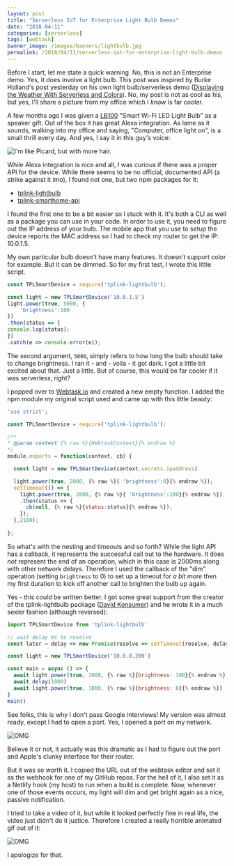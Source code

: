 ```yaml
---
layout: post
title: "Serverless IoT for Enterprise Light Bulb Demos"
date: "2018-04-11"
categories: [serverless]
tags: [webtask]
banner_image: /images/banners/lightbulb.jpg
permalink: /2018/04/11/serverless-iot-for-enterprise-light-bulb-demos
---
```


Before I start, let me state a quick warning. No, this is not an Enterprise demo. Yes, it does involve a light bulb. This post was inspired by Burke Holland's post yesterday on his own light bulb/serverless demo ([Displaying the Weather With Serverless and Colors](https://css-tricks.com/displaying-the-weather-with-serverless-and-colors/)). No, my post is not as cool as his, but yes, I'll share a picture from my office which I *know* is far cooler.

A few months ago I was given a [LB100](https://www.tp-link.com/us/products/details/cat-5609_LB100.html) "Smart Wi-Fi LED Light Bulb" as a speaker gift. Out of the box it has great Alexa integration. As lame as it sounds, walking into my office and saying, "Computer, office light on", is a small thrill every day. And yes, I say it in this guy's voice:

![I'm like Picard, but with more hair.](https://static.raymondcamden.com/images/2018/04/makeitso.jpg)

While Alexa integration is nice and all, I was curious if there was a proper API for the device. While there seems to be no official, documented API (a strike against it imo), I found not one, but two npm packages for it:

* [tplink-lightbulb](https://www.npmjs.com/package/tplink-lightbulb)
* [tplink-smarthome-api](https://www.npmjs.com/package/tplink-smarthome-api)

I found the first one to be a bit easier so I stuck with it. It's both a CLI as well as a package you can use in your code. In order to use it, you need to figure out the IP address of your bulb. The mobile app that you use to setup the device reports the MAC address so I had to check my router to get the IP: 10.0.1.5.

My own particular bulb doesn't have many features. It doesn't support color for example. But it can be dimmed. So for my first test, I wrote this little script.

```js
const TPLSmartDevice = require('tplink-lightbulb');

const light = new TPLSmartDevice('10.0.1.5')
light.power(true, 5000, {
	'brightness':100
})
.then(status => {
console.log(status);
})
.catch(e => console.error(e));
```

The second argument, `5000`, simply refers to how long the bulb should take to change brightness. I ran it - and - voila - it got dark. I got a little bit excited about that. Just a little. But of course, this would be far cooler if it was serverless, right?

I popped over to [Webtask.io](https://webtask.io) and created a new empty function. I added the npm module my original script used and came up with this little beauty:

```js
'use strict';

const TPLSmartDevice = require('tplink-lightbulb');

/**
* @param context {% raw %}{WebtaskContext}{% endraw %}
*/
module.exports = function(context, cb) {

  const light = new TPLSmartDevice(context.secrets.ipaddress)

  light.power(true, 2000, {% raw %}{ 'brightness':0}{% endraw %});
  setTimeout(() => {
    light.power(true, 2000, {% raw %}{ 'brightness':100}{% endraw %})
    .then(status => {
      cb(null, {% raw %}{status:status}{% endraw %});
    });
  },2100);
  
};
```

So what's with the nesting and timeouts and so forth? While the light API has a callback, it represents the successful call out to the hardware. It does *not* represent the end of an operation, which in this case is 2000ms along with other network delays. Therefore I used the callback of the "dim" operation (setting `brightness` to 0) to set up a timeout for *a bit more* then my first duration to kick off another call to brighten the bulb up again.

Yes - this could be written better. I got some great support from the creator of the tplink-lightbulb package ([David Konsumer](https://github.com/konsumer)) and he wrote it in a much sexier fashion (although reversed):

```js
import TPLSmartDevice from 'tplink-lightbulb'

// wait delay ms to resolve
const later = delay => new Promise(resolve => setTimeout(resolve, delay))

const light = new TPLSmartDevice('10.0.0.200')

const main = async () => {
  await light.power(true, 1000, {% raw %}{brightness: 100}{% endraw %})
  await delay(1000)
  await light.power(true, 1000, {% raw %}{brightness: 0}{% endraw %})
}
main()
```

See folks, this is why I don't pass Google interviews! My version was almost ready, except I had to open a port. Yes, I opened a port on my network.

![OMG](https://static.raymondcamden.com/images/2018/04/jb.jpg)

Believe it or not, it actually was this dramatic as I had to figure out the port and Apple's clunky interface for their router.

But it was so worth it. I copied the URL out of the webtask editor and set it as the webhook for one of my GitHub repos. For the hell of it, I also set it as a Netlify hook (my host) to run when a build is complete. Now, whenever one of those events occurs, my light will dim and get bright again as a nice, passive notification.

I tried to take a video of it, but while it looked perfectly fine in real life, the video just didn't do it justice. Therefore I created a really horrible animated gif out of it:

![OMG](https://static.raymondcamden.com/images/2018/04/badvid.gif)

I apologize for that.